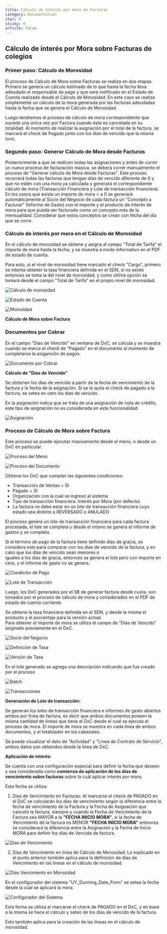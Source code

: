 ```yaml
---
title: Cálculo de Interés por mora de Facturas
category: Documentation
star: 9
sticky: 9
article: false
---
```


## Cálculo de interés por Mora sobre Facturas de colegios

### Primer paso: Cálculo de Morosidad

El proceso de Cálculo de Mora sobre Facturas se realiza en dos etapas. Primero se genera un cálculo estimado de lo que hasta la fecha lleva adeudado el responsable de pago y que será notificado en el Estado de Cuenta realizado desde el Cálculo de Morosidad. En este caso se realiza simplemente un cálculo de la mora generada por las facturas adeudadas hasta la fecha que se genera el Cálculo de Morosidad.

Luego tendremos el proceso de cálculo de mora correspondiente que sucede una única vez por Factura cuando ésta es cancelada en su totalidad. Al momento de realizar la asignación por el total de la factura, se marcará el check de Pagado junto con los dias de vencido que la misma tuvo. 

### Segundo paso: Generar Cálculo de Mora desde Facturas

Posteriormente a que se realicen todas las asignaciones y antes de correr un nuevo proceso de facturación masiva, se deberá correr manualmente el proceso de "Generar cálculo de Mora desde Facturas". Este proceso recorrerá todas las facturas que tengan días de vencido diferente de 0 y que no estén con una mora ya calculada y generará el correspondiente cálculo de mora (Transacción Financiera y Lote de transacción financiera). En los casos que exista un importe de mora > a 0 se generará automáticamente al Socio del Negocio de cada factura un "Concepto a Facturar" (Informe de Gasto) con el importe y el producto de interés de mora para que pueda ser facturado como un concepto más de la mensualidad. Considerar que estos conceptos se crean con fecha del día que se corre.

### Cálculo de interés por mora en el Cálculo de Morosidad

En el cálculo de morosidad se obtiene y asigna al campo "Total de Tarifa" el importe de mora hasta la fecha, y se muestra a modo informativo en el PDF de estado de cuenta.

Para esto, si el nivel de morosidad tiene marcado el check "Cargo", primero se intenta obtener la tasa financiera definida en el SDN, si no existe entonces se toma la del nivel de morosidad, y como última opción se tomará desde el campo "Total de Tarifa" en el propio nivel de morosidad.

![Cálculo de morosidad](/assets/img/docs/balance-management/bam-default-image1.png)

![Estado de Cuenta](/assets/img/docs/balance-management/bam-default-image2.png)

![Morosidad](/assets/img/docs/balance-management/bam-default-image3.png)

**Cálculo de Mora sobre Factura**

### Documentos por Cobrar

En el campo "Días de Vencido" en ventana de DxC, se calcula y se muestra cuando se marca el check de "Pagado" en el documento al momento de completarse la asiganción de pagos.

![Documento por Cobrar](/assets/img/docs/balance-management/bam-default-image4.png)

**Cálculo de "Días de Vencido"**

Se obtienen los días de vencido a partir de la fecha de vencimiento de la factura y la fecha de la asignación. Si se le quita el check de pagado a la factura, se setea en cero los días de vencido.

En la asignación indica que se trata de una asignación de nota de crédito, este tipo de asignación no es considerada en esta funcionalidad.

![Asignación](/assets/img/docs/balance-management/bam-default-image5.png)

### Proceso de Cálculo de Mora sobre Factura

Este proceso se puede ejecutar masivamente desde el menú, o desde un DxC en particular.

![Proceso del Menú](/assets/img/docs/balance-management/bam-default-image6.png)

![Proceso del Documento](/assets/img/docs/balance-management/bam-default-image7.png)

Obtiene los DxC que cumplan las siguientes condiciones:

* Transacción de Ventas = SI
* Pagado = SI
* Organización con la cual se ingresó al sistema
* Tipo de transacción financiera: Interés por Mora (por defecto)
* La factura no debe estar en un lote de transacción financiera cuyo estado sea distinto a REVERSADO o ANULADO

El proceso genera un lote de transacción financiera para cada factura procesada, el lote se completa y desde el mismo se genera el informe de gastos y se completa.

Si el término de pago de la factura tiene definido días de gracia, se considera esto para comparar con los días de vencido de la factura, y en caso que los días de vencido sean menores o  
iguales a los días de gracia, entonces se genera el lote pero con importe en cero, y el informe de gasto no se genera.

![Condición de Pago](/assets/img/docs/balance-management/bam-default-image8.png)

![Lote de Transacción](/assets/img/docs/balance-management/bam-default-image9.png)

Luego, los DxC generados por el SB de generar factura desde cuota, son tomados por el proceso de cálculo de mora y considerados en el PDF de estado de cuenta corriente.

Se obtiene la tasa financiera definida en el SDN, y desde la misma el producto y el porcentaje para la versión actual.  
Para obtener el importe de mora se utiliza el campo de "Días de Vencido" asignado previamente en el DxC.

![Socio del Negocio](/assets/img/docs/balance-management/bam-default-image10.png)

![Definición de Tasa](/assets/img/docs/balance-management/bam-default-image11.png)

![Versión de Tasa](/assets/img/docs/balance-management/bam-default-image12.png)

En el lote generado se agrega una descripción indicando que fue creado por el proceso

![Batch](/assets/img/docs/balance-management/bam-default-image13.png)

![Transacciones](/assets/img/docs/balance-management/bam-default-image14.png)

**Generación de Lote de transacción:**

Se generan los lotes de transacción financiera e informes de gasto abiertos ambos por línea de factura, es decir que ambos documentos poseen la misma cantidad de líneas que tiene el DxC desde el cual se ejecuta el proceso de mora. El importe de mora se muestra en cada línea de ambos documentos, y el totalizador en los cabezales.

Se puede visualizar el dato de "Actividad" y "Línea de Contrato de Servicio", ambos datos son obtenidos desde la línea de DxC.

**Aplicación de interés:**

Se cuenta con una configuración especial para definir la fecha que deseen y sea considerada como **comienzo de aplicación de los días de vencimiento sobre facturas** sobre la cuál aplicar interés por mora.

Esta fecha se utiliza:

1. Días de Vencimiento en Facturas: Al marcarse el check de PAGADO en el DxC se calcularán los días de vencimiento según la diferencia entre la fecha de vencimiento de la Factura y la Fecha de Asignación que canceló la factura, siempre y cuando la Fecha de Vencimiento de la Factura sea MAYOR a la **"FECHA INICIO MORA"**, si la fecha de Vencimiento de la factura es MENOR **"FECHA INICIO MORA"** entonces se considerará la diferencia entre la Asignación y la Fecha de Inicio MORA para definir los días de Vencida de factura.

![Días de Vencimiento](/assets/img/docs/balance-management/bam-default-image15.png)

2. Días de Vencimiento en línea de Cálculo de Morosidad: Lo explicado en el punto anterior también aplica para la definición de días de Vencimiento en las líneas en el cálculo de morosidad.

![Días Vencimiento en Morosidad](/assets/img/docs/balance-management/bam-default-image16.png)

En el configurador del sistema "UY_Dunning_Date_From" se setea la fecha desde la cual se aplicará la mora.

![Configurador del Sistema](/assets/img/docs/balance-management/bam-default-image17.png)

Esta fecha se utiliza al marcarse el check de PAGADO en el DxC, y en base a la misma se hace el cálculo y seteo de los días de vencido de la factura.

Esto también aplica para la creación de las líneas en el cálculo de morosidad.

